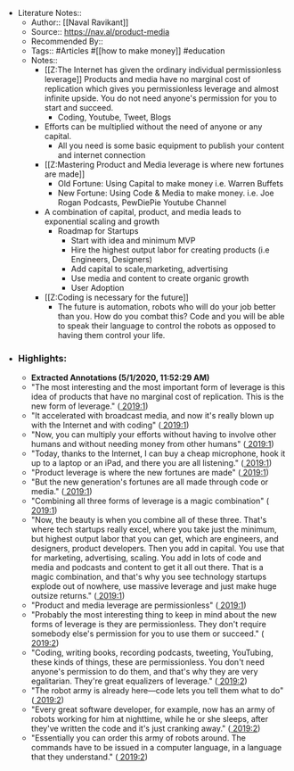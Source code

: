- Literature Notes::
    - Author:: [[Naval Ravikant]]
    - Source:: https://nav.al/product-media
    - Recommended By::
    - Tags:: #Articles #[[how to make money]] #education 
    - Notes:: 
        - [[Z:The Internet has given the ordinary individual permissionless leverage]] Products and media have no marginal cost of replication which gives you permissionless leverage and almost infinite upside. You do not need anyone's permission for you to start and succeed. 
            - Coding, Youtube, Tweet, Blogs
        - Efforts can be multiplied without the need of anyone or any capital.
            - All you need is some basic equipment to publish your content and internet connection
        - [[Z:Mastering Product and Media leverage is where new fortunes are made]]
            - Old Fortune: Using Capital to make money i.e. Warren Buffets
            - New Fortune: Using Code & Media to make money. i.e. Joe Rogan Podcasts, PewDiePie Youtube Channel
        - A combination of capital, product, and media leads to exponential scaling and growth
            - Roadmap for Startups
                - Start with idea and minimum MVP
                - Hire the highest output labor for creating products (i.e Engineers, Designers)
                - Add capital to scale,marketing, advertising
                - Use media and content to create organic growth
                - User Adoption
        - [[Z:Coding is necessary for the future]]
            - The future is automation, robots who will do your job better than you. How do you combat this? Code and you will be able to speak their language to control the robots as opposed to having them control your life.
- ### Highlights:
    - **Extracted Annotations (5/1/2020, 11:52:29 AM)**
    - "The most interesting and the most important form of leverage is this idea of products that have no marginal cost of replication. This is the new form of leverage." ([ 2019:1](zotero://open-pdf/library/items/4BLZX3V4?page=1))
    - "It accelerated with broadcast media, and now it's really blown up with the Internet and with coding" ([ 2019:1](zotero://open-pdf/library/items/4BLZX3V4?page=1))
    - "Now, you can multiply your efforts without having to involve other humans and without needing money from other humans" ([ 2019:1](zotero://open-pdf/library/items/4BLZX3V4?page=1))
    - "Today, thanks to the Internet, I can buy a cheap microphone, hook it up to a laptop or an iPad, and there you are all listening." ([ 2019:1](zotero://open-pdf/library/items/4BLZX3V4?page=1))
    - "Product leverage is where the new fortunes are made" ([ 2019:1](zotero://open-pdf/library/items/4BLZX3V4?page=1))
    - "But the new generation's fortunes are all made through code or media." ([ 2019:1](zotero://open-pdf/library/items/4BLZX3V4?page=1))
    - "Combining all three forms of leverage is a magic combination" ([ 2019:1](zotero://open-pdf/library/items/4BLZX3V4?page=1))
    - "Now, the beauty is when you combine all of these three. That's where tech startups really excel, where you take just the minimum, but highest output labor that you can get, which are engineers, and designers, product developers. Then you add in capital. You use that for marketing, advertising, scaling. You add in lots of code and media and podcasts and content to get it all out there. That is a magic combination, and that's why you see technology startups explode out of nowhere, use massive leverage and just make huge outsize returns." ([ 2019:1](zotero://open-pdf/library/items/4BLZX3V4?page=1))
    - "Product and media leverage are permissionless" ([ 2019:1](zotero://open-pdf/library/items/4BLZX3V4?page=1))
    - "Probably the most interesting thing to keep in mind about the new forms of leverage is they are permissionless. They don't require somebody else's permission for you to use them or succeed." ([ 2019:2](zotero://open-pdf/library/items/4BLZX3V4?page=2))
    - "Coding, writing books, recording podcasts, tweeting, YouTubing, these kinds of things, these are permissionless. You don't need anyone's permission to do them, and that's why they are very egalitarian. They're great equalizers of leverage." ([ 2019:2](zotero://open-pdf/library/items/4BLZX3V4?page=2))
    - "The robot army is already here—code lets you tell them what to do" ([ 2019:2](zotero://open-pdf/library/items/4BLZX3V4?page=2))
    - "Every great software developer, for example, now has an army of robots working for him at nighttime, while he or she sleeps, after they've written the code and it's just cranking away." ([ 2019:2](zotero://open-pdf/library/items/4BLZX3V4?page=2))
    - "Essentially you can order this army of robots around. The commands have to be issued in a computer language, in a language that they understand." ([ 2019:2](zotero://open-pdf/library/items/4BLZX3V4?page=2))
